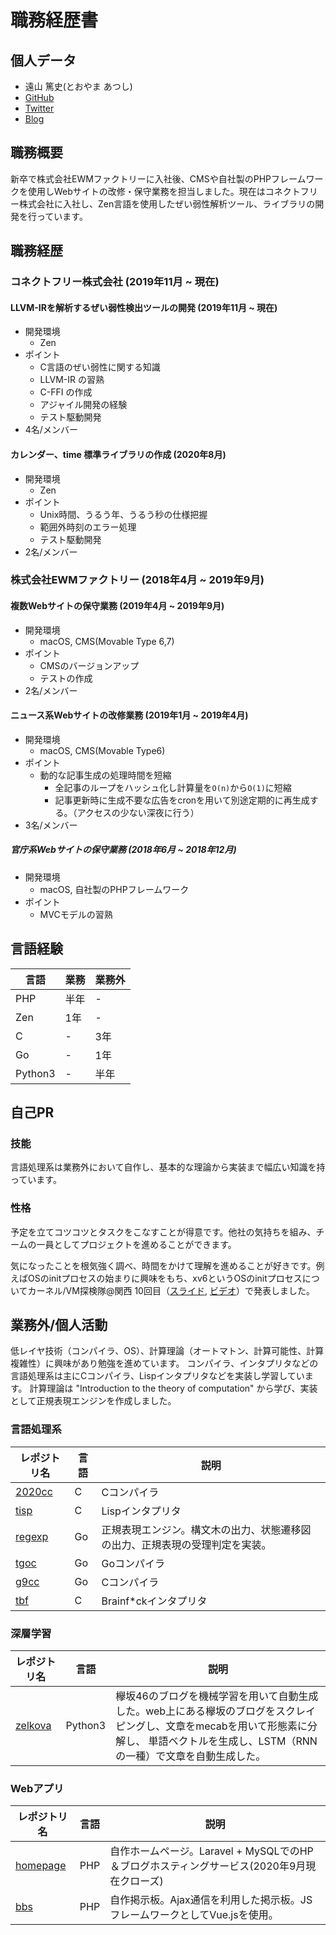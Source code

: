 # 職務経歴書

## 個人データ

* 遠山 篤史(とおやま あつし)
* [GitHub](https://github.com/Toasa)
* [Twitter](https://twitter.com/toasa_3)
* [Blog](https://toasa3.hatenablog.com/)


## 職務概要

新卒で株式会社EWMファクトリーに入社後、CMSや自社製のPHPフレームワークを使用しWebサイトの改修・保守業務を担当しました。現在はコネクトフリー株式会社に入社し、Zen言語を使用したぜい弱性解析ツール、ライブラリの開発を行っています。

## 職務経歴

### コネクトフリー株式会社 (2019年11月 ~ 現在)

#### LLVM-IRを解析するぜい弱性検出ツールの開発 (2019年11月 ~ 現在)
  - 開発環境
    - Zen
  - ポイント
    - C言語のぜい弱性に関する知識
    - LLVM-IR の習熟
    - C-FFI の作成
    - アジャイル開発の経験
    - テスト駆動開発
  - 4名/メンバー

#### カレンダー、time 標準ライブラリの作成 (2020年8月)
  - 開発環境
    - Zen
  - ポイント
    - Unix時間、うるう年、うるう秒の仕様把握
    - 範囲外時刻のエラー処理
    - テスト駆動開発
  - 2名/メンバー

### 株式会社EWMファクトリー (2018年4月 ~ 2019年9月)

#### 複数Webサイトの保守業務 (2019年4月 ~ 2019年9月)
  - 開発環境
    - macOS, CMS(Movable Type 6,7)
  - ポイント
    - CMSのバージョンアップ
    - テストの作成
  - 2名/メンバー

#### ニュース系Webサイトの改修業務 (2019年1月 ~ 2019年4月)
  - 開発環境
    - macOS, CMS(Movable Type6)
  - ポイント
    - 動的な記事生成の処理時間を短縮
      - 全記事のループをハッシュ化し計算量を`O(n)`から`O(1)`に短縮
      - 記事更新時に生成不要な広告をcronを用いて別途定期的に再生成する。（アクセスの少ない深夜に行う）
  - 3名/メンバー

##### 官庁系Webサイトの保守業務 (2018年6月 ~ 2018年12月)
  - 開発環境
    - macOS, 自社製のPHPフレームワーク
  - ポイント
    - MVCモデルの習熟

## 言語経験

|言語|業務|業務外|
|---|---|---|
|PHP|半年|-|
|Zen|1年|-|
|C|-|3年|
|Go|-|1年|
|Python3|-|半年|

## 自己PR

### 技能

言語処理系は業務外において自作し、基本的な理論から実装まで幅広い知識を持っています。

### 性格

予定を立てコツコツとタスクをこなすことが得意です。他社の気持ちを組み、チームの一員としてプロジェクトを進めることができます。

気になったことを根気強く調べ、時間をかけて理解を進めることが好きです。例えばOSのinitプロセスの始まりに興味をもち、xv6というOSのinitプロセスについてカーネル/VM探検隊@関西 10回目（[スライド](https://speakerdeck.com/toasa/xv6-initpurosesu-kotohazime), [ビデオ](https://youtu.be/J-pF4fg3r04?t=1750)）で発表しました。

## 業務外/個人活動

低レイヤ技術（コンパイラ、OS）、計算理論（オートマトン、計算可能性、計算複雑性）に興味があり勉強を進めています。
コンパイラ、インタプリタなどの言語処理系は主にCコンパイラ、Lispインタプリタなどを実装し学習しています。
計算理論は "Introduction to the theory of computation" から学び、実装として正規表現エンジンを作成しました。

### 言語処理系

|レポジトリ名|言語|説明|
|---|---|---|
|[2020cc](https://github.com/Toasa/2020cc)|C|Cコンパイラ|
|[tisp](https://github.com/Toasa/tisp)|C|Lispインタプリタ|
|[regexp](https://github.com/Toasa/regexp)|Go|正規表現エンジン。構文木の出力、状態遷移図の出力、正規表現の受理判定を実装。|
|[tgoc](https://github.com/Toasa/tgoc)|Go|Goコンパイラ|
|[g9cc](https://github.com/Toasa/g9cc)|Go|Cコンパイラ|
|[tbf](https://github.com/Toasa/bf_interpreter)|C|Brainf*ckインタプリタ|

### 深層学習

|レポジトリ名|言語|説明|
|---|---|---|
|[zelkova](https://github.com/Toasa/zelkova)|Python3|欅坂46のブログを機械学習を用いて自動生成した。web上にある欅坂のブログをスクレイピングし、文章をmecabを用いて形態素に分解し、 単語ベクトルを生成し、LSTM（RNNの一種）で文章を自動生成した。|

### Webアプリ

|レポジトリ名|言語|説明|
|---|---|---|
|[homepage](https://github.com/Toasa/homepage)|PHP|自作ホームページ。Laravel + MySQLでのHP＆ブログホスティングサービス(2020年9月現在クローズ)|
|[bbs](https://github.com/Toasa/bbs)|PHP|自作掲示板。Ajax通信を利用した掲示板。JSフレームワークとしてVue.jsを使用。|
